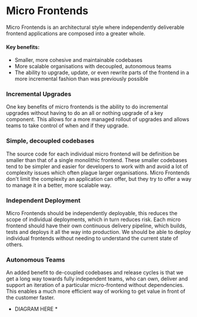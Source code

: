 # Micro Frontends

Micro Frontends is an architectural style where independently deliverable frontend applications are composed into a greater whole.

#### Key benefits:
- Smaller, more cohesive and maintainable codebases
- More scalable organisations with decoupled, autonomous teams
- The ability to upgrade, update, or even rewrite parts of the frontend in a more incremental fashion than was previously possible

### Incremental Upgrades
One key benefits of micro frontends is the ability to do incremental upgrades without having to do an all or nothing upgrade of a key component. This allows for a more managed rollout of upgrades and allows teams to take control of when and if they upgrade.

### Simple, decoupled codebases
The source code for each individual micro frontend will be definition be smaller than that of a single monolithic frontend. These smaller codebases tend to be simpler and easier for developers to work with and avoid a lot of complexity issues which often plague larger organisations. Micro Frontends don't limit the complexity an application can offer, but they try to offer a way to manage it in a better, more scalable way.

### Independent Deployment
Micro Frontends should be independently deployable, this reduces the scope of individual deployments, which in turn reduces risk. Each micro frontend should have their own continuous delivery pipeline, which builds, tests and deploys it all the way into production. We should be able to deploy individual frontends without needing to understand the current state of others.

### Autonomous Teams
An added benefit to de-coupled codebases and release cycles is that we get a long way towards fully independent teams, who can own, deliver and support an iteration of a particular micro-frontend without dependencies. This enables a much more efficient way of working to get value in front of the customer faster.

* DIAGRAM HERE *
